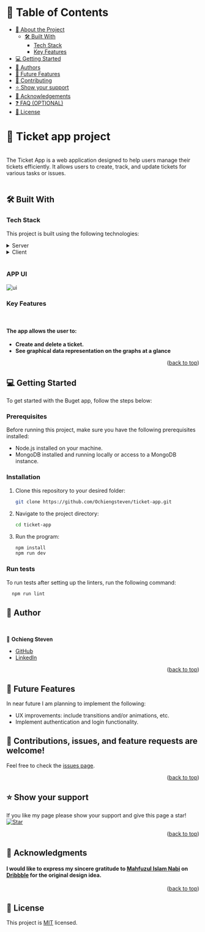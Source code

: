 <a name="readme-top"></a>

# 📗 Table of Contents

- [📖 About the Project](#about-project)
  - [🛠 Built With](#built-with)
    - [Tech Stack](#tech-stack)
    - [Key Features](#key-features)
    <!-- - [🚀 Live Demo](#live-demo) -->
- [💻 Getting Started](#getting-started)
- [👥 Authors](#authors)
- [🔭 Future Features](#future-features)
- [🤝 Contributing](#contributing)
- [⭐️ Show your support](#support)
- [🙏 Acknowledgements](#acknowledgements)
- [❓ FAQ (OPTIONAL)](#faq)
- [📝 License](#license)

# 📖 Ticket app project <a name="about-project"></a>

<br>
The Ticket App is a web application designed to help users manage their tickets efficiently. It allows users to create, track, and update tickets for various tasks or issues.<br>
<br>

## 🛠 Built With <a name="built-with"></a><br>

### Tech Stack

This project is built using the following technologies:

<details>
<summary>Server</summary>
  <ul>
    <li>Node.js: JavaScript runtime environment.</li>
    <li>Next.js: JavaScript library for building back end.</li>
    <li>MongoDB: NoSQL database for storing ticket data.</li>
    <li>Mongoose: MongoDB object modeling tool for Node.js.</li>
  </ul>
</details>

<details>
<summary>Client</summary>
  <ul>
    <li>React: JavaScript library for building user interfaces.</li>
    <li>Tailwind CSS: Utility-first CSS framework for styling components.</li>
    <li>D3.js: JavaScript library for creating interactive data visualizations.</li>
  </ul>
</details>

<br>

### APP UI

![ui](https://github.com/Ochiengsteven/ticket-app/assets/91716656/0f8e5dfb-04fb-4e6e-92e0-d3231ee39760)

### Key Features <a name="key-features"></a>

<br>

#### The app allows the user to:

- **Create and delete a ticket.**
- **See graphical data representation on the graphs at a glance**

<p align="right">(<a href="#readme-top">back to top</a>)</p>

## 💻 Getting Started <a name="getting-started"></a>

To get started with the Buget app, follow the steps below:

### Prerequisites

Before running this project, make sure you have the following prerequisites installed:

- Node.js installed on your machine.
- MongoDB installed and running locally or access to a MongoDB instance.

### Installation <a name="installation"></a>

1. Clone this repository to your desired folder:

   ```sh
   git clone https://github.com/Ochiengsteven/ticket-app.git

   ```

2. Navigate to the project directory:

   ```sh
   cd ticket-app

   ```

3. Run the program:
   ```sh
   npm install
   npm run dev
   ```

### Run tests

To run tests after setting up the linters, run the following command:

```sh
  npm run lint
```

## 👥 Author <a name="authors"></a>

<br>

👤 **Ochieng Steven**

- [GitHub](https://github.com/Ochiengsteven)
- [LinkedIn](https://www.linkedin.com/in/ochiengotienos)

<p align="right">(<a href="#readme-top">back to top</a>)</p>

## 🔭 Future Features <a name="future-features"></a>

In near future I am planning to implement the following:

  <ul>
    <li>UX improvements: include transitions and/or animations, etc.</li>
    <li>Implement authentication and login functionality.</li>
  </ul>

## 🤝 Contributions, <a name="contributing"></a>issues, and feature requests are welcome!

Feel free to check the [issues page](https://github.com/Ochiengsteven/ticket-app/issues).

<p align="right">(<a href="#readme-top">back to top</a>)</p>

## ⭐️ Show your support <a name="support"></a>

If you like my page please show your support and give this page a star!
<br>
[![Star](https://img.shields.io/github/stars/agneta1991/Budget-app-capstone?style=social)](https://github.com/Ochiengsteven/ticket-app)

<p align="right">(<a href="#readme-top">back to top</a>)</p>

## 🙏 Acknowledgments <a name="acknowledgements"></a>

#### **I would like to express my sincere gratitude to [Mahfuzul Islam Nabi](https://dribbble.com/mahfuzulnabil) on [Dribbble](https://dribbble.com/shots/22337767-Ticket-Management-Web-App-Dashboard) for the original design idea.**

<p align="right">(<a href="#readme-top">back to top</a>)</p>

## 📝 License <a name="license"></a>

This project is [MIT](./LICENSE) licensed.
